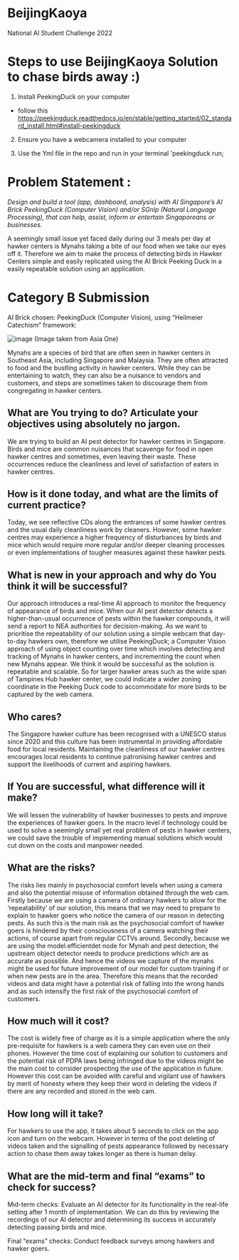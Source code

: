 # BeijingKaoya
National AI Student Challenge 2022

# Steps to use BeijingKaoya Solution to chase birds away :) 
1. Install PeekingDuck on your computer 
- follow this https://peekingduck.readthedocs.io/en/stable/getting_started/02_standard_install.html#install-peekingduck

2. Ensure you have a webcamera installed to your computer 


3. Use the Yml file in the repo and run in your terminal 'peekingduck run; 


# Problem Statement : 

*Design and build a tool (app, dashboard, analysis) with AI Singapore’s AI Brick PeekingDuck (Computer Vision) and/or SGnlp (Natural Language Processing), that can help, assist, inform or entertain Singaporeans or businesses.*

A seemingly small issue yet faced daily during our 3 meals per day at hawker centers is Mynahs taking a bite of our food when we take our eyes off it. Therefore we aim to make the process of detecting birds in Hawker Centers simple and easily replicated using the AI Brick Peeking Duck in a easily repeatable solution using an application. 


# Category B Submission
AI Brick chosen: PeekingDuck (Computer Vision), using “Heilmeier Catechism” framework: 

![image](https://user-images.githubusercontent.com/93199737/216832404-8b82849a-4bce-4eb2-bedb-8c1a9fbd3b6e.png)
(Image taken from Asia One) 

Mynahs are a species of bird that are often seen in hawker centers in Southeast Asia, including Singapore and Malaysia. They are often attracted to food and the bustling activity in hawker centers. While they can be entertaining to watch, they can also be a nuisance to vendors and customers, and steps are sometimes taken to discourage them from congregating in hawker centers.

## What are You trying to do? Articulate your objectives using absolutely no jargon.
We are trying to build an AI pest detector for hawker centres in Singapore. Birds and mice are common nuisances that scavenge for food in open hawker centres and sometimes, even leaving their waste. These occurrences reduce the cleanliness and level of satisfaction of eaters in hawker centres. 


## How is it done today, and what are the limits of current practice? 
Today, we see reflective CDs along the entrances of some hawker centres and the usual daily cleanliness work by cleaners. However, some hawker centres may experience a higher frequency of disturbances by birds and mice which would require more regular and/or deeper cleaning processes or even implementations of tougher measures against these hawker pests. 

## What is new in your approach and why do You think it will be successful? 
Our approach introduces a real-time AI approach to monitor the frequency of appearance of birds and mice. When our AI pest detector detects a higher-than-usual occurrence of pests within the hawker compounds, it will send a report to NEA authorities for decision-making. As we want to prioritise the repeatability of our solution using a simple webcam that day-to-day hawkers own, therefore we utilise PeekingDuck; a Computer Vision approach of using object counting over time which involves detecting and tracking of Mynahs in hawker centers, and incrementing the count when new Mynahs appear. We think it would be successful as the solution is repeatable and scalable. So for larger hawker areas such as the wide span of Tampines Hub hawker center, we could indicate a wider zoning coordinate in the Peeking Duck code to accommodate for more birds to be captured by the web camera. 

## Who cares? 
The Singapore hawker culture has been recognised with a UNESCO status since 2020 and this culture has been instrumental in providing affordable food for local residents. Maintaining the cleanliness of our hawker centres encourages local residents to continue patronising hawker centres and support the livelihoods of current and aspiring hawkers.

## If You are successful, what difference will it make? 
We will lessen the vulnerability of hawker businesses to pests and improve the experiences of hawker goers. In the macro level if technology could be used to solve a seemingly small yet real problem of pests in hawker centers, we could save the trouble of implementing manual solutions which would cut down on the costs and manpower needed.

## What are the risks? 
The risks lies mainly in psychosocial comfort levels when using a camera and also the potential misuse of information obtained through the web cam. 
Firstly because we are using a camera of ordinary hawkers to allow for the ‘repeatability’ of our solution, this means that we may need to prepare to explain to hawker goers who notice the camera of our reason in detecting pests. As such this is the main risk as the psychosocial comfort of hawker goers is hindered by their consciousness of a camera watching their actions, of course apart from regular CCTVs around. 
Secondly, because we are using the model.efficientdet node for Mynah and pest detection, the upstream object detector needs to produce predictions which are as accurate as possible. And hence the videos we capture of the mynahs might be used for future improvement of our model for custom training if or when new pests are in the area. Therefore this means that the recorded videos and data might have a potential risk of falling into the wrong hands and as such intensify the first risk of the psychosocial comfort of customers.

## How much will it cost? 
The cost is widely free of charge as it is a simple application where the only pre-requisite for hawkers is a web camera they can even use on their phones. However the time cost of explaining our solution to customers and the potential risk of PDPA laws being infringed due to the videos might be the main cost to consider prospecting the use of the application in future. However this cost can be avoided with careful and vigilant use of hawkers by merit of honesty where they keep their word in deleting the videos if there are any recorded and stored in the web cam. 

## How long will it take? 
For hawkers to use the app, it takes about 5 seconds to click on the app icon and turn on the webcam. However in terms of the post deleting of videos taken and the signalling of pests appearance followed by necessary action to chase them away takes longer as there is human delay. 

## What are the mid-term and final “exams” to check for success? 
Mid-term checks:
Evaluate an AI detector for its functionality in the real-life setting after 1 month of implementation. We can do this by reviewing the recordings of our AI detector and determining its success in accurately detecting passing birds and mice. 

Final “exams” checks:
Conduct feedback surveys among hawkers and hawker goers. 
